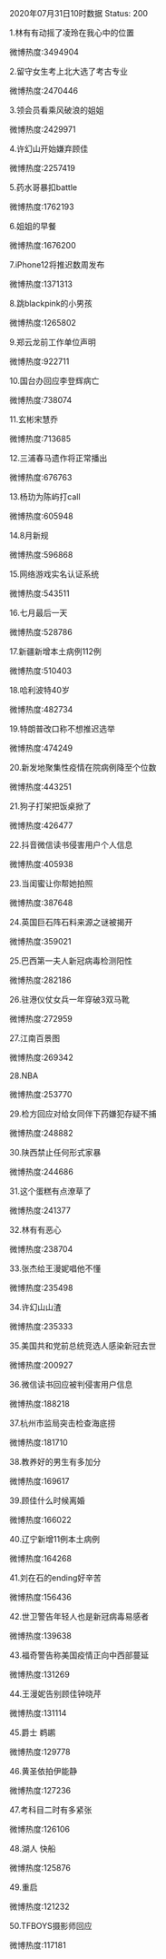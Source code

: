 2020年07月31日10时数据
Status: 200

1.林有有动摇了凌玲在我心中的位置

微博热度:3494904

2.留守女生考上北大选了考古专业

微博热度:2470446

3.领会员看乘风破浪的姐姐

微博热度:2429971

4.许幻山开始嫌弃顾佳

微博热度:2257419

5.药水哥暴扣battle

微博热度:1762193

6.姐姐的早餐

微博热度:1676200

7.iPhone12将推迟数周发布

微博热度:1371313

8.跳blackpink的小男孩

微博热度:1265802

9.郑云龙前工作单位声明

微博热度:922711

10.国台办回应李登辉病亡

微博热度:738074

11.玄彬宋慧乔

微博热度:713685

12.三浦春马遗作将正常播出

微博热度:676763

13.杨玏为陈屿打call

微博热度:605948

14.8月新规

微博热度:596868

15.网络游戏实名认证系统

微博热度:543511

16.七月最后一天

微博热度:528786

17.新疆新增本土病例112例

微博热度:510403

18.哈利波特40岁

微博热度:482734

19.特朗普改口称不想推迟选举

微博热度:474249

20.新发地聚集性疫情在院病例降至个位数

微博热度:443251

21.狗子打架把饭桌掀了

微博热度:426477

22.抖音微信读书侵害用户个人信息

微博热度:405938

23.当闺蜜让你帮她拍照

微博热度:387648

24.英国巨石阵石料来源之谜被揭开

微博热度:359021

25.巴西第一夫人新冠病毒检测阳性

微博热度:282186

26.驻港仪仗女兵一年穿破3双马靴

微博热度:272959

27.江南百景图

微博热度:269342

28.NBA

微博热度:253770

29.检方回应对给女同伴下药嫌犯存疑不捕

微博热度:248882

30.陕西禁止任何形式家暴

微博热度:244686

31.这个蛋糕有点潦草了

微博热度:241377

32.林有有恶心

微博热度:238704

33.张杰给王漫妮唱他不懂

微博热度:235498

34.许幻山山渣

微博热度:235333

35.美国共和党前总统竞选人感染新冠去世

微博热度:200927

36.微信读书回应被判侵害用户信息

微博热度:188218

37.杭州市监局突击检查海底捞

微博热度:181710

38.教养好的男生有多加分

微博热度:169617

39.顾佳什么时候离婚

微博热度:166022

40.辽宁新增11例本土病例

微博热度:164268

41.刘在石的ending好辛苦

微博热度:156436

42.世卫警告年轻人也是新冠病毒易感者

微博热度:139638

43.福奇警告称美国疫情正向中西部蔓延

微博热度:131269

44.王漫妮告别顾佳钟晓芹

微博热度:131114

45.爵士 鹈鹕

微博热度:129778

46.黄圣依拍伊能静

微博热度:127236

47.考科目二时有多紧张

微博热度:126106

48.湖人 快船

微博热度:125876

49.重启

微博热度:121232

50.TFBOYS摄影师回应

微博热度:117181

